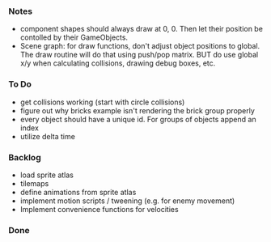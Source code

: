 ### Notes

- component shapes should always draw at 0, 0. Then let their position be contolled by their GameObjects.
- Scene graph: for draw functions, don't adjust object positions to global. The draw routine will do that using push/pop matrix. BUT do use global x/y when calculating collisions, drawing debug boxes, etc.

### To Do

- get collisions working (start with circle collisions)
- figure out why bricks example isn't rendering the brick group properly
- every object should have a unique id. For groups of objects append an index
- utilize delta time

### Backlog

- load sprite atlas
- tilemaps
- define animations from sprite atlas
- implement motion scripts / tweening (e.g. for enemy movement)
- Implement convenience functions for velocities

### Done

